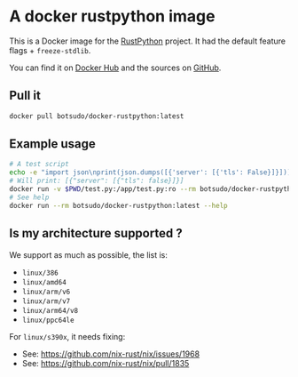 # A docker rustpython image

This is a Docker image for the [RustPython](https://github.com/RustPython/RustPython#readme) project.
It had the default feature flags + `freeze-stdlib`.

You can find it on [Docker Hub](https://hub.docker.com/r/botsudo/docker-rustpython) and the sources on [GitHub](https://github.com/sudo-bot/docker-rustpython).

## Pull it

```sh
docker pull botsudo/docker-rustpython:latest
```

## Example usage

```sh
# A test script
echo -e "import json\nprint(json.dumps([{'server': [{'tls': False}]}]))" > test.py
# Will print: [{"server": [{"tls": false}]}]
docker run -v $PWD/test.py:/app/test.py:ro --rm botsudo/docker-rustpython:latest /app/test.py
# See help
docker run --rm botsudo/docker-rustpython:latest --help
```

## Is my architecture supported ?

We support as much as possible, the list is:

- `linux/386`
- `linux/amd64`
- `linux/arm/v6`
- `linux/arm/v7`
- `linux/arm64/v8`
- `linux/ppc64le`

For `linux/s390x`, it needs fixing:
- See: https://github.com/nix-rust/nix/issues/1968
- See: https://github.com/nix-rust/nix/pull/1835

